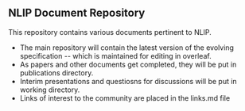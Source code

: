 ## NLIP Document Repository 

This repository contains various documents pertinent to NLIP. 
- The main repository will contain the latest version of the evolving specification -- which is maintained for editing in overleaf. 
- As papers and other documents get completed, they will be put in publications directory. 
- Interim presentations and questiosns for discussions will be put in working directory. 
- Links of interest to the community are placed in the links.md file
